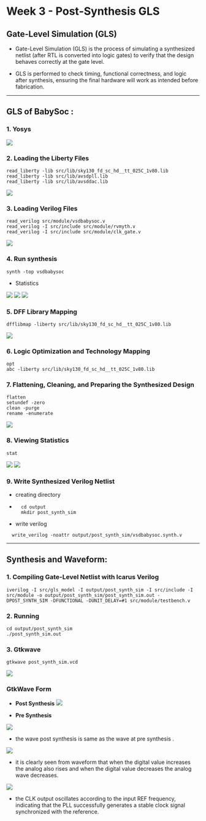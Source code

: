 
# Week 3 - Post-Synthesis GLS
## Gate-Level Simulation (GLS)

- Gate-Level Simulation (GLS) is the process of simulating a synthesized netlist (after RTL is converted into logic gates) to verify that the design behaves correctly at the gate level.

- GLS is performed to check timing, functional correctness, and logic after synthesis, ensuring the final hardware will work as intended before fabrication.

---

## GLS of BabySoc :

### 1. Yosys
![](img/yosys.png)

### 2. Loading the Liberty Files
    read_liberty -lib src/lib/sky130_fd_sc_hd__tt_025C_1v80.lib
    read_liberty -lib src/lib/avsdpll.lib
    read_liberty -lib src/lib/avsddac.lib


![](img/read_liberty.png)

### 3. Loading Verilog Files

    read_verilog src/module/vsdbabysoc.v
    read_verilog -I src/include src/module/rvmyth.v
    read_verilog -I src/include src/module/clk_gate.v

![](img/read_verilog.png)

### 4. Run synthesis

    synth -top vsdbabysoc


- Statistics 

![](img/stat1.png)
![](img/stat2.png)
![](img/stat3.png)

### 5. DFF Library Mapping

    dfflibmap -liberty src/lib/sky130_fd_sc_hd__tt_025C_1v80.lib

![](img/dff_lib.png)

### 6. Logic Optimization and Technology Mapping

    opt
    abc -liberty src/lib/sky130_fd_sc_hd__tt_025C_1v80.lib

### 7. Flattening, Cleaning, and Preparing the Synthesized Design

    flatten
    setundef -zero
    clean -purge
    rename -enumerate

![](img/flatten.png)

### 8. Viewing Statistics

    stat
![](img/tstat1.png)
![](img/tstat2.png)

### 9. Write Synthesized Verilog Netlist
- creating directory
- ```
    cd output
    mkdir post_synth_sim

- write verilog
```
  write_verilog -noattr output/post_synth_sim/vsdbabysoc.synth.v
```
---

## Synthesis and Waveform:

### 1. Compiling Gate-Level Netlist with Icarus Verilog

    iverilog -I src/gls_model -I output/post_synth_sim -I src/include -I src/module -o output/post_synth_sim/post_synth_sim.out -DPOST_SYNTH_SIM -DFUNCTIONAL -DUNIT_DELAY=#1 src/module/testbench.v

### 2. Running 

    cd output/post_synth_sim
    ./post_synth_sim.out

### 3. Gtkwave
    gtkwave post_synth_sim.vcd

![](img/synth.png)

### GtkWave Form 

- **Post Synthesis**
![](img/wave.png)

- **Pre Synthesis**

![](img/prewave.png)


- the wave post synthesis is same as the wave at pre synthesis .


![](img/wave_zoom.png)

- it is clearly seen from waveform that when the digital value increases the analog also rises and when the digital value decreases the analog wave decreases.

![](img/pll.png)

-  the CLK output oscillates according to the input REF frequency, indicating that the PLL successfully generates a stable clock signal synchronized with the reference. 
